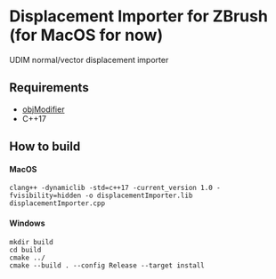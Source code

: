 # Displacement Importer for ZBrush (for MacOS for now)

UDIM normal/vector displacement importer


## Requirements
* [objModifier](https://github.com/minoue/objModifier)
* C++17

## How to build

#### MacOS
```
clang++ -dynamiclib -std=c++17 -current_version 1.0 -fvisibility=hidden -o displacementImporter.lib displacementImporter.cpp
```

#### Windows
```
mkdir build
cd build
cmake ../
cmake --build . --config Release --target install
```
